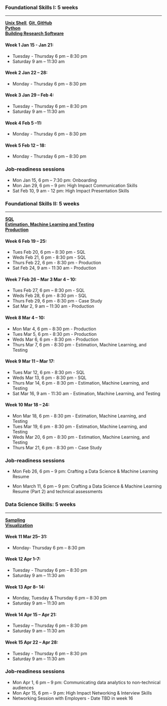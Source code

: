 ### Foundational Skills I: 5 weeks
---
[**Unix Shell**](https://github.com/UofT-DSI/shell), [**Git, GitHub**](https://github.com/UofT-DSI/git)   
[**Python**](https://github.com/UofT-DSI/python)\
[**Building Research Software**](https://github.com/UofT-DSI/building_software)

#### Week 1 Jan 15 - Jan 21:
- Tuesday - Thursday 6 pm – 8:30 pm 
- Saturday 9 am – 11:30 am 

#### Week 2 Jan 22 – 28:
- Monday - Thursday 6 pm – 8:30 pm 

#### Week 3 Jan 29 – Feb 4:
- Tuesday - Thursday 6 pm – 8:30 pm 
- Saturday 9 am – 11:30 am  

#### Week 4 Feb 5 –11:
- Monday - Thursday 6 pm – 8:30 pm 

#### Week 5 Feb 12 – 18:
- Monday - Thursday 6 pm – 8:30 pm 

### Job-readiness sessions

- Mon Jan 15, 6 pm – 7:30 pm: Onboarding  
- Mon Jan 29, 6 pm – 9 pm: High Impact Communication Skills 
- Sat Feb 10, 9 am - 12 pm: High Impact Presentation Skills

### Foundational Skills II: 5 weeks
---
[**SQL**](https://github.com/UofT-DSI/02-sql/blob/main/README.md)  
[**Estimation, Machine Learning and Testing**](https://github.com/UofT-DSI/estimation_machine_learning_testing)  
[**Production**](https://github.com/UofT-DSI/production)   

#### Week 6 Feb 19 – 25:
- Tues Feb 20, 6 pm – 8:30 pm - SQL
- Weds Feb 21, 6 pm - 8:30 pm - SQL
- Thurs Feb 22, 6 pm - 8:30 pm - Production
- Sat Feb 24, 9 am - 11:30 am - Production

#### Week 7 Feb 26 – Mar 3 Mar 4 – 10:
- Tues Feb 27, 6 pm – 8:30 pm - SQL
- Weds Feb 28, 6 pm - 8:30 pm - SQL
- Thurs Feb 29, 6 pm - 8:30 pm - Case Study
- Sat Mar 2, 9 am – 11:30 am - Production

#### Week 8 Mar 4 – 10:
- Mon Mar 4, 6 pm – 8:30 pm - Production
- Tues Mar 5, 6 pm - 8:30 pm - Production
- Weds Mar 6, 6 pm - 8:30 pm - Production
- Thurs Mar 7, 6 pm - 8:30 pm - Estimation, Machine Learning, and Testing

#### Week 9 Mar 11 – Mar 17:
- Tues Mar 12, 6 pm - 8:30 pm - SQL
- Weds Mar 13, 6 pm - 8:30 pm - SQL
- Thurs Mar 14, 6 pm - 8:30 pm - Estimation, Machine Learning, and Testing
- Sat Mar 16, 9 am - 11:30 am - Estimation, Machine Learning, and Testing

#### Week 10 Mar 18 – 24:
- Mon Mar 18, 6 pm - 8:30 pm - Estimation, Machine Learning, and Testing
- Tues Mar 19, 6 pm - 8:30 pm - Estimation, Machine Learning, and Testing
- Weds Mar 20, 6 pm - 8:30 pm - Estimation, Machine Learning, and Testing
- Thurs Mar 21, 6 pm - 8:30 pm - Case Study

### Job-readiness sessions

- Mon Feb 26, 6 pm – 9 pm: Crafting a Data Science & Machine Learning Resume

- Mon March 11, 6 pm – 9 pm: Crafting a Data Science & Machine Learning Resume (Part 2) and technical assessments

### Data Science Skills: 5 weeks
---
[**Sampling**](https://github.com/UofT-DSI/sampling)\
[**Visualization**](https://github.com/UofT-DSI/Visualization)

#### Week 11 Mar 25– 31:
- Monday- Thursday 6 pm – 8:30 pm 

#### Week 12 Apr 1–7:
- Tuesday - Thursday 6 pm – 8:30 pm 
- Saturday 9 am – 11:30 am 

#### Week 13 Apr 8– 14:
- Monday, Tuesday & Thursday 6 pm – 8:30 pm 
- Saturday 9 am – 11:30 am 

#### Week 14 Apr 15 – Apr 21:
- Tuesday – Thursday 6 pm – 8:30 pm 
- Saturday 9 am – 11:30 am 

#### Week 15 Apr 22 – Apr 28:
- Tuesday - Thursday 6 pm – 8:30 pm 
- Saturday 9 am – 11:30 am 

### Job-readiness sessions
- Mon Apr 1, 6 pm – 9 pm: Communicating data analytics to non-technical audiences 
- Mon Apr 15, 6 pm – 9 pm: High Impact Networking & Interview Skills 
- Networking Session with Employers - Date TBD in week 16
